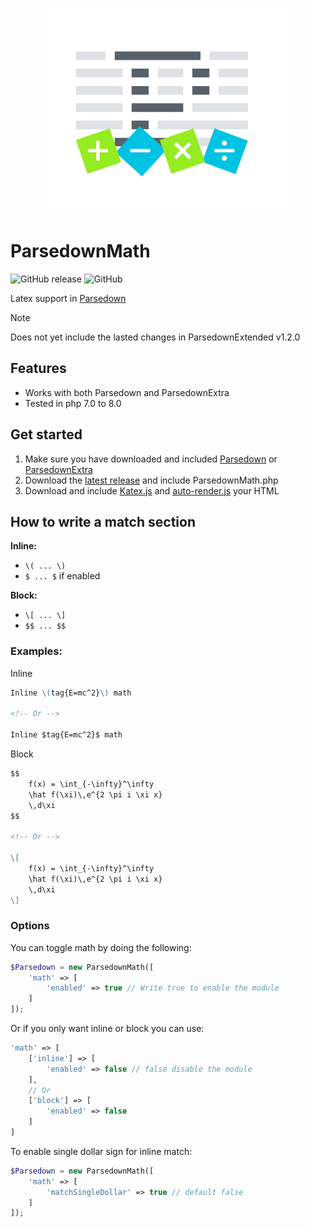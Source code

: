 <!-- ![ParsedownMath](docs/img/ParsedownMath.png) -->
<p align="center"><img alt="ParsedownMath" src="docs/img/parsedownMath.png" height="330" /></p>

# ParsedownMath

![GitHub release](https://img.shields.io/github/release/BenjaminHoegh/parsedownMath.svg?style=flat-square)
![GitHub](https://img.shields.io/github/license/BenjaminHoegh/parsedownMath.svg?style=flat-square)

Latex support in [Parsedown](https://github.com/erusev/parsedown)

> [!NOTE]
> Does not yet include the lasted changes in ParsedownExtended v1.2.0

## Features

- Works with both Parsedown and ParsedownExtra
- Tested in php 7.0 to 8.0

## Get started

1. Make sure you have downloaded and included [Parsedown](https://github.com/erusev/parsedown) or [ParsedownExtra](https://github.com/erusev/parsedown-extra)
2. Download the [latest release](https://github.com/BenjaminHoegh/ParsedownMath/releases/latest) and include ParsedownMath.php
3. Download and include [Katex.js](https://katex.org) and [auto-render.js](https://katex.org/docs/autorender.html) your HTML

## How to write a match section

**Inline:**

- `\( ... \)`
- `$ ... $` if enabled

**Block:**

- `\[ ... \]`
- `$$ ... $$`

### Examples:

Inline

```markdown
Inline \(tag{E=mc^2}\) math

<!-- Or -->

Inline $tag{E=mc^2}$ math
```

Block

```markdown
$$
    f(x) = \int_{-\infty}^\infty
    \hat f(\xi)\,e^{2 \pi i \xi x}
    \,d\xi
$$

<!-- Or -->

\[
    f(x) = \int_{-\infty}^\infty
    \hat f(\xi)\,e^{2 \pi i \xi x}
    \,d\xi
\]
```

### Options

You can toggle math by doing the following:

```php
$Parsedown = new ParsedownMath([
    'math' => [
        'enabled' => true // Write true to enable the module
    ]
]);
```

Or if you only want inline or block you can use:

```php
'math' => [
    ['inline'] => [
        'enabled' => false // false disable the module
    ],
    // Or
    ['block'] => [
        'enabled' => false
    ]
]
```

To enable single dollar sign for inline match:

```php
$Parsedown = new ParsedownMath([
    'math' => [
        'matchSingleDollar' => true // default false
    ]
]);
```
